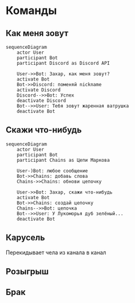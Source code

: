 # Команды

## Как меня зовут

```mermaid
sequenceDiagram
    actor User
    participant Bot
    participant Discord as Discord API

    User->>Bot: Захар, как меня зовут?
    activate Bot
    Bot->>Discord: поменяй nickname
    activate Discord
    Discord-->>Bot: Успех
    deactivate Discord
    Bot-->>User: Тебя зовут жаренная ватрушка
    deactivate Bot
```

## Скажи что-нибудь

```mermaid
sequenceDiagram
    actor User
    participant Bot
    participant Chains as Цепи Маркова

    User-)Bot: любое сообщение
    Bot->>Chains: добавь слова
    Chains->>Chains: обнови цепочку

    User->>Bot: Захар, скажи что-нибудь
    activate Bot
    Bot->>Chains: создай цепочку
    Chains-->>Bot: цепочка
    Bot-->>User: У Лукоморья дуб зелёный...
    deactivate Bot
```

## Карусель
Перекидывает чела из канала в канал

## Розыгрыш

## Брак
